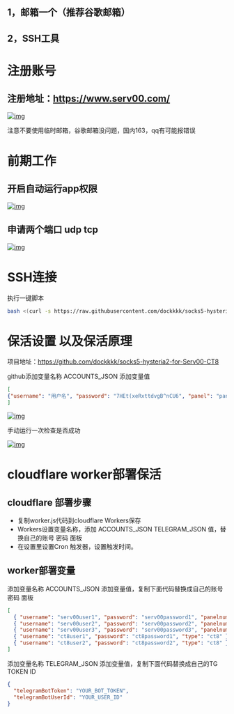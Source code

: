 ## 1，邮箱一个（推荐谷歌邮箱）

## 2，SSH工具

# 注册账号

## 注册地址：https://www.serv00.com/

[![img](https://tweek.top/upload/image-nkxd.png)](https://tweek.top/upload/image-nkxd.png)

注意不要使用临时邮箱，谷歌邮箱没问题，国内163，qq有可能报错误

# 前期工作

## 开启自动运行app权限

[![img](https://tweek.top/upload/77b75edac862fbc4a1ccccef7c4905f.png)](https://tweek.top/upload/77b75edac862fbc4a1ccccef7c4905f.png)

## 申请两个端口 udp tcp

[![img](https://tweek.top/upload/3768735143809c7e16fd019d5055b9c.png)](https://tweek.top/upload/3768735143809c7e16fd019d5055b9c.png)

# SSH连接

执行一键脚本

```bash
bash <(curl -s https://raw.githubusercontent.com/dockkkk/socks5-hysteria2-for-Serv00-CT8/main/install-socks5-hysteria.sh)
```



# 保活设置 以及保活原理

项目地址：https://github.com/dockkkk/socks5-hysteria2-for-Serv00-CT8

github添加变量名称 ACCOUNTS_JSON 添加变量值

```json
[
{"username": "用户名", "password": "7HEt(xeRxttdvgB^nCU6", "panel": "panel4.serv00.com", "ssh": "s4.serv00.com"}
]
```

[![img](https://tweek.top/upload/image-iixu.png)](https://tweek.top/upload/image-iixu.png)

手动运行一次检查是否成功

[![img](https://tweek.top/upload/image-gpkj.png)](https://tweek.top/upload/image-gpkj.png)

# cloudflare worker部署保活

## cloudflare 部署步骤

- 复制worker.js代码到cloudflare Workers保存
- Workers设置变量名称，添加 ACCOUNTS_JSON TELEGRAM_JSON 值，替换自己的账号 密码 面板
- 在设置里设置Cron 触发器，设置触发时间。

## worker部署变量

添加变量名称 ACCOUNTS_JSON 添加变量值，复制下面代码替换成自己的账号 密码 面板

```json
[  
  { "username": "serv00user1", "password": "serv00password1", "panelnum": "0", "type": "serv00" },
  { "username": "serv00user2", "password": "serv00password2", "panelnum": "4", "type": "serv00" },
  { "username": "serv00user3", "password": "serv00password3", "panelnum": "7", "type": "serv00" },
  { "username": "ct8user1", "password": "ct8password1", "type": "ct8" },
  { "username": "ct8user2", "password": "ct8password2", "type": "ct8" }
]
```

添加变量名称 TELEGRAM_JSON 添加变量值，复制下面代码替换成自己的TG TOKEN ID

```json
{
  "telegramBotToken": "YOUR_BOT_TOKEN",
  "telegramBotUserId": "YOUR_USER_ID"
}
```
